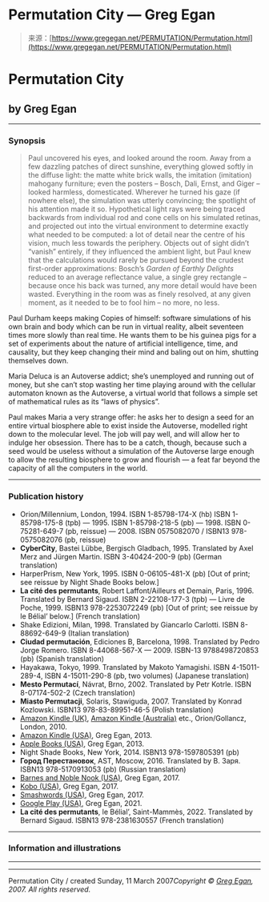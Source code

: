 <!--yml
category: 未分类
date: 2024-05-27 14:44:02
-->

# Permutation City — Greg Egan

> 来源：[https://www.gregegan.net/PERMUTATION/Permutation.html](https://www.gregegan.net/PERMUTATION/Permutation.html)

# Permutation City

## by Greg Egan

* * *

### Synopsis

> Paul uncovered his eyes, and looked around the room. Away from a few dazzling patches of direct sunshine, everything glowed softly in the diffuse light: the matte white brick walls, the imitation (imitation) mahogany furniture; even the posters – Bosch, Dali, Ernst, and Giger – looked harmless, domesticated. Wherever he turned his gaze (if nowhere else), the simulation was utterly convincing; the spotlight of his attention made it so. Hypothetical light rays were being traced backwards from individual rod and cone cells on his simulated retinas, and projected out into the virtual environment to determine exactly what needed to be computed: a lot of detail near the centre of his vision, much less towards the periphery. Objects out of sight didn’t “vanish” entirely, if they influenced the ambient light, but Paul knew that the calculations would rarely be pursued beyond the crudest first-order approximations: Bosch’s *Garden of Earthly Delights* reduced to an average reflectance value, a single grey rectangle – because once his back was turned, any more detail would have been wasted. Everything in the room was as finely resolved, at any given moment, as it needed to be to fool him – no more, no less.

Paul Durham keeps making Copies of himself: software simulations of his own brain and body which can be run in virtual reality, albeit seventeen times more slowly than real time. He wants them to be his guinea pigs for a set of experiments about the nature of artificial intelligence, time, and causality, but they keep changing their mind and baling out on him, shutting themselves down.

Maria Deluca is an Autoverse addict; she’s unemployed and running out of money, but she can’t stop wasting her time playing around with the cellular automaton known as the Autoverse, a virtual world that follows a simple set of mathematical rules as its “laws of physics”.

Paul makes Maria a very strange offer: he asks her to design a seed for an entire virtual biosphere able to exist inside the Autoverse, modelled right down to the molecular level. The job will pay well, and will allow her to indulge her obsession. There has to be a catch, though, because such a seed would be useless without a simulation of the Autoverse large enough to allow the resulting biosphere to grow and flourish — a feat far beyond the capacity of all the computers in the world.

* * *

### Publication history

*   Orion/Millennium, London, 1994\. ISBN 1-85798-174-X (hb) ISBN 1-85798-175-8 (tpb) — 1995\. ISBN 1-85798-218-5 (pb) — 1998\. ISBN 0-75281-649-7 (pb, reissue) — 2008\. ISBN 0575082070 / ISBN13 978-0575082076 (pb, reissue)
*   **CyberCity**, Bastei Lübbe, Bergisch Gladbach, 1995\. Translated by Axel Merz and Jürgen Martin. ISBN 3-40424-200-9 (pb) (German translation)
*   HarperPrism, New York, 1995\. ISBN 0-06105-481-X (pb) [Out of print; see reissue by Night Shade Books below.]
*   **La cité des permutants**, Robert Laffont/Ailleurs et Demain, Paris, 1996\. Translated by Bernard Sigaud. ISBN 2-22108-177-3 (tpb) — Livre de Poche, 1999\. ISBN13 978-2253072249 (pb) [Out of print; see reissue by le Bélial’ below.] (French translation)
*   Shake Edizioni, Milan, 1998\. Translated by Giancarlo Carlotti. ISBN 8-88692-649-9 (Italian translation)
*   **Ciudad permutación**, Ediciones B, Barcelona, 1998\. Translated by Pedro Jorge Romero. ISBN 8-44068-567-X — 2009\. ISBN-13 9788498720853 (pb) (Spanish translation)
*   Hayakawa, Tokyo, 1999\. Translated by Makoto Yamagishi. ISBN 4-15011-289-4, ISBN 4-15011-290-8 (pb, two volumes) (Japanese translation)
*   **Mesto Permutací**, Návrat, Brno, 2002\. Translated by Petr Kotrle. ISBN 8-07174-502-2 (Czech translation)
*   **Miasto Permutacji**, Solaris, Stawiguda, 2007\. Translated by Konrad Kozlowski. ISBN13 978-83-89951-46-5 (Polish translation)
*   [Amazon Kindle (UK)](https://www.amazon.co.uk/dp/B004JHY84E), [Amazon Kindle (Australia)](https://www.amazon.com.au/dp/B004JHY84E) etc., Orion/Gollancz, London, 2010.
*   [Amazon Kindle (USA)](https://www.amazon.com/dp/B00FDWCPV2), Greg Egan, 2013.
*   [Apple Books (USA)](https://books.apple.com/us/book/isbn9781922240019), Greg Egan, 2013.
*   Night Shade Books, New York, 2014\. ISBN13 978-1597805391 (pb)
*   **Город Перестановок**, AST, Moscow, 2016\. Translated by В. Заря. ISBN13 978-5170913053 (pb) (Russian translation)
*   [Barnes and Noble Nook (USA)](https://www.barnesandnoble.com/w/permutation-city-greg-egan/1000288072?ean=2940154009581), Greg Egan, 2017.
*   [Kobo (USA)](https://www.kobo.com/us/en/ebook/permutation-city-3), Greg Egan, 2017.
*   [Smashwords (USA)](https://www.smashwords.com/books/view/702751), Greg Egan, 2017.
*   [Google Play (USA)](https://play.google.com/store/books/details?id=mspFEAAAQBAJ), Greg Egan, 2021.
*   **La cité des permutants**, le Bélial’, Saint-Mammès, 2022\. Translated by Bernard Sigaud. ISBN13 978-2381630557 (French translation)

* * *

### Information and illustrations

* * *

* * *

Permutation City / created Sunday, 11 March 2007*Copyright © [Greg Egan](../images/GregEgan.htm), 2007\. All rights reserved.*